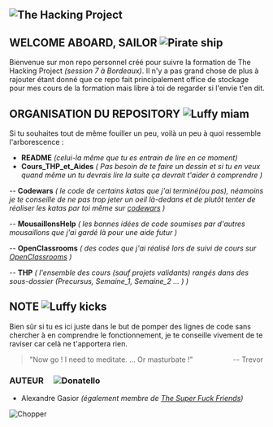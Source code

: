 ![The Hacking Project](https://www.thehackingproject.org/packs/packs/static_pages/assets/images/logo_black-3d6bec995368618a7e9f44536410ae0a.png)
---
## WELCOME ABOARD, SAILOR ![Pirate ship](https://media.giphy.com/media/GFtsjaDVJnoNa/giphy.gif)
Bienvenue sur mon repo personnel créé pour suivre la formation de The Hacking Project *(session 7 à Bordeaux)*.
Il n'y a pas grand chose de plus à rajouter étant donné que ce repo fait principalement office de stockage pour mes cours de la formation mais libre à toi de regarder si l'envie t'en dit.

## ORGANISATION DU REPOSITORY ![Luffy miam](https://media.giphy.com/media/OuAvgfl8b1vgY/giphy.gif)
Si tu souhaites tout de même fouiller un peu, voilà un peu à quoi ressemble l'arborescence :

- **README** *(celui-la même que tu es entrain de lire en ce moment)*
- **Cours_THP_et_Aides** *( Pas besoin de te faire un dessin et si tu en veux quand même un tu devrais lire la suite ça devrait t'aider à comprendre )*

-- **Codewars** *( le code de certains katas que j'ai terminé(ou pas), néamoins je te conseille de ne pas trop jeter un oeil là-dedans et de plutôt tenter de réaliser les katas par toi même sur [codewars](https://www.codewars.com/) )*

-- **MousaillonsHelp** *( les bonnes idées de code soumises par d'autres mousaillons que j'ai gardé là pour une aide futur )*

-- **OpenClassrooms** *( des codes que j'ai réalisé lors de suivi de cours sur [OpenClassrooms](https://openclassrooms.com/) )*

-- **THP** *( l'ensemble des cours (sauf projets validants) rangés dans des sous-dossier (Precursus, Semaine_1, Semaine_2 ... ) )*

## NOTE ![Luffy kicks](https://media.giphy.com/media/axbcxcNThrlte/giphy.gif)
Bien sûr si tu es ici juste dans le but de pomper des lignes de code sans chercher à en comprendre le fonctionnement, je te conseille vivement de te raviser car celà ne t'apportera rien.

> "Now go ! I need to meditate.
... Or masturbate !"
>                    -- Trevor

### AUTEUR     ![Donatello](https://www.informatiquegifs.com/tortues/gifs10.gif)
 - Alexandre Gasior *(également membre de [The Super Fuck Friends](https://github.com/THPS07E01))*

![Chopper](https://media.giphy.com/media/jG186kNLKs6TS/giphy.gif)
